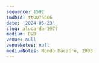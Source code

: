 ```yaml
---
sequence: 1592
imdbId: tt0075666
date: '2024-05-23'
slug: alucarda-1977
medium: DVD
venue: null
venueNotes: null
mediumNotes: Mondo Macabro, 2003
---
```


